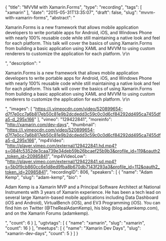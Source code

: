 {
  "title": "MVVM with Xamarin.Forms",
  "type": "recording",
  "tags": [
    "xamarin"
  ],
  "date": "2015-05-31T13:35:07",
  "draft": false,
  "slug": "mvvm-with-xamarin-forms",
  "abstract": "<p>Xamarin.Forms is a new framework that allows mobile application developers to write portable apps for Android, iOS, and Windows Phone with nearly 100% reusable code while still maintaining a native look and feel for each platform. This talk will cover the basics of using Xamarin.Forms from building a basic application using XAML and MVVM to using custom renderers to customize the application for each platform. \r\n</p>",
  "description": "<p>Xamarin.Forms is a new framework that allows mobile application developers to write portable apps for Android, iOS, and Windows Phone with nearly 100% reusable code while still maintaining a native look and feel for each platform. This talk will cover the basics of using Xamarin.Forms from building a basic application using XAML and MVVM to using custom renderers to customize the application for each platform. \r\n</p>",
  "images": [
    "https://i.vimeocdn.com/video/520899654-d7f7e0cc7a6b817eb50c81e9b2dcdedd3c59c0c0d6cf84292dd495ca7455dfa5-d_295x166"
  ],
  "vimeo": "129422841",
  "moreinfo": "http://xamarin.com/dev-days",
  "thumbnail": "https://i.vimeocdn.com/video/520899654-d7f7e0cc7a6b817eb50c81e9b2dcdedd3c59c0c0d6cf84292dd495ca7455dfa5-d_295x166",
  "mp4Video": "http://player.vimeo.com/external/129422841.hd.mp4?s=084fc5352de3caa739e34deb59b26bcaef25b9b3&profile_id=119&oauth2_token_id=20985841",
  "mp4VideoLow": "http://player.vimeo.com/external/129422841.sd.mp4?s=5b0f9cb860cc6e1d8ed9fba8b670db7143f293a3&profile_id=112&oauth2_token_id=20985841",
  "recordingID": 806,
  "speakers": [
    {
      "name": "Adam Kemp",
      "slug": "adam-kemp",
      "bio": "<p>Adam Kemp is a Xamarin MVP and a Principal Software Architect at National Instruments with 3 years of Xamarin experience. He has been a tech lead on several large Xamarin-based mobile applications including Data Dashboard (iOS and Android), VirtualBench (iOS), and EV3 Programming (iOS). You can find him on Twitter (@TheRealAdamKemp), his blog (blog.adamkemp.com), and on the Xamarin Forums (adamkemp).</p>",
      "count": 6
    }
  ],
  "ugtvtags": [
    {
      "name": "xamarin",
      "slug": "xamarin",
      "count": 16
    }
  ],
  "meetups": [
    {
      "name": "Xamarin Dev Days",
      "slug": "xamarin-dev-days",
      "count": 5
    }
  ]
}
